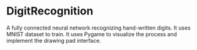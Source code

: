 # DigitRecognition
A fully connected neural network recognizing hand-written digits. It uses MNIST dataset to train. It uses Pygame to visualize the process and implement the drawing pad interface.
